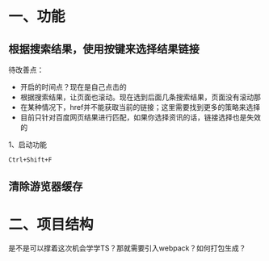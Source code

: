 # 一、功能
## 根据搜索结果，使用按键来选择结果链接
待改善点：
- 开启的时间点？现在是自己点击的
- 根据搜索结果，让页面也滚动。现在选到后面几条搜索结果，页面没有滚动那
- 在某种情况下，href并不能获取当前的链接；这里需要找到更多的策略来选择
- 目前只针对百度网页结果进行匹配，如果你选择资讯的话，链接选择也是失效的

1、启动功能
```shell script
Ctrl+Shift+F
```

## 清除游览器缓存

# 二、项目结构
是不是可以撑着这次机会学学TS？那就需要引入webpack？如何打包生成？

